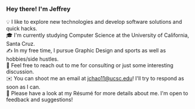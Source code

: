 

<!--
**jchaodubs/jchaodubs** is a ✨ _special_ ✨ repository because its `README.md` (this file) appears on your GitHub profile.

Here are some ideas to get you started:

- 🔭 I’m currently working on ...
- 🌱 I’m currently learning ...
- 👯 I’m looking to collaborate on ...
- 🤔 I’m looking for help with ...
- 💬 Ask me about ...
- 📫 How to reach me: ...
- 😄 Pronouns: ...
- ⚡ Fun fact: ...
-->
### Hey there! I'm Jeffrey
💡  I like to explore new technologies and develop software solutions and quick hacks.<br/>
🎓  I'm currently studying Computer Science at the University of California, Santa Cruz.<br/>
✍️  In my free time, I pursue Graphic Design and sports as well as hobbies/side hustles.<br/>
💬  Feel free to reach out to me for consulting or just some interesting discussion.<br/>
✉️  You can shoot me an email at jchao11@ucsc.edu! I'll try to respond as soon as I can.<br/>
📄  Please have a look at my Résumé for more details about me. I'm open to feedback and suggestions!
